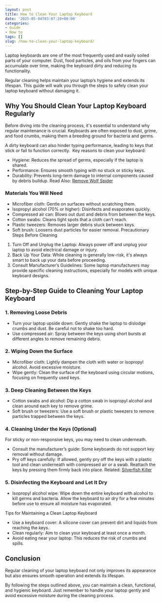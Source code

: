```yaml
---
layout: post
title: How to Clean Your Laptop Keyboard
date: '2025-05-04T03:07:20+00:00'
categories:
- Guide
- How to
tags: []
slug: /how-to-clean-your-laptop-keyboard/
---
```


Laptop keyboards are one of the most frequently used and easily soiled parts of your computer. Dust, food particles, and oils from your fingers can accumulate over time, making the keyboard dirty and reducing its functionality.

Regular cleaning helps maintain your laptop’s hygiene and extends its lifespan. This guide will walk you through the steps to safely clean your laptop keyboard without damaging it.
## Why You Should Clean Your Laptop Keyboard Regularly
Before diving into the cleaning process, it's essential to understand why regular maintenance is crucial. Keyboards are often exposed to dust, grime, and food crumbs, making them a breeding ground for bacteria and germs.

A dirty keyboard can also hinder typing performance, leading to keys that stick or fail to function correctly.  Key reasons to clean your keyboard:
- Hygiene: Reduces the spread of germs, especially if the laptop is shared.
- Performance: Ensures smooth typing with no stuck or sticky keys.
- Durability: Prevents long-term damage to internal components caused by debris buildup.
Read Also:
[Remove Wolf Spider](https://pestpolicy.com/how-to-get-rid-of-wolf-spiders/)
### Materials You Will Need
- Microfiber cloth: Gentle on surfaces without scratching them.
- Isopropyl alcohol (70% or higher): Disinfects and evaporates quickly.
- Compressed air can: Blows out dust and debris from between the keys.
- Cotton swabs: Cleans tight spots that a cloth can't reach.
- Plastic tweezers: Removes larger debris stuck between keys.
- Soft brush: Loosens dust particles for easier removal.
Precautionary Steps Before Cleaning
1. Turn Off and Unplug the Laptop: Always power off and unplug your laptop to avoid electrical damage or injury.
2. Back Up Your Data: While cleaning is generally low-risk, it's always smart to back up your data before proceeding.
3. Consult Manufacturer’s Guidelines: Some laptop manufacturers may provide specific cleaning instructions, especially for models with unique keyboard designs.
## Step-by-Step Guide to Cleaning Your Laptop Keyboard
### 1. Removing Loose Debris
- Turn your laptop upside down: Gently shake the laptop to dislodge crumbs and dust. Be careful not to shake too hard.
- Use compressed air: Spray between the keys using short bursts at different angles to remove remaining debris.
### 2. Wiping Down the Surface
- Microfiber cloth: Lightly dampen the cloth with water or isopropyl alcohol. Avoid excessive moisture.
- Wipe gently: Clean the surface of the keyboard using circular motions, focusing on frequently used keys.
### 3. Deep Cleaning Between the Keys
- Cotton swabs and alcohol: Dip a cotton swab in isopropyl alcohol and clean around each key to remove grime.
- Soft brush or tweezers: Use a soft brush or plastic tweezers to remove particles trapped between the keys.
### 4. Cleaning Under the Keys (Optional)
For sticky or non-responsive keys, you may need to clean underneath.
- Consult the manufacturer’s guide: Some keyboards do not support key removal without damage.
- Pry off keys carefully: If allowed, gently pry off the keys with a plastic tool and clean underneath with compressed air or a swab. Reattach the keys by pressing them firmly back into place.
Related:
[Silverfish Killer](https://pestpolicy.com/best-silverfish-killer/)
### 5. Disinfecting the Keyboard and Let It Dry
- Isopropyl alcohol wipe: Wipe down the entire keyboard with alcohol to kill germs and bacteria. Allow the keyboard to air dry for a few minutes before use to ensure all moisture has evaporated.

Tips for Maintaining a Clean Laptop Keyboard
- Use a keyboard cover: A silicone cover can prevent dirt and liquids from reaching the keys.
- Clean regularly: Aim to clean your keyboard at least once a month.
- Avoid eating near your laptop: This reduces the risk of crumbs and spills.
## Conclusion
Regular cleaning of your laptop keyboard not only improves its appearance but also ensures smooth operation and extends its lifespan.

By following the steps outlined above, you can maintain a clean, functional, and hygienic keyboard. Just remember to handle your laptop gently and avoid excessive moisture during the cleaning process.
